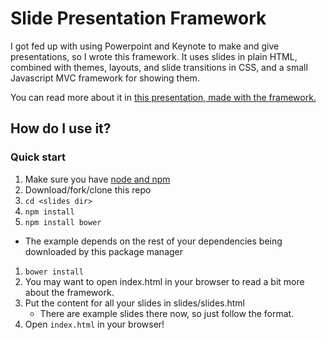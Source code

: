 # Slide Presentation Framework

I got fed up with using Powerpoint and Keynote to make and give presentations, so I wrote this framework.  It uses slides in plain HTML, combined with themes, layouts, and slide transitions in CSS, and a small Javascript MVC framework for showing them.

You can read more about it in [this presentation, made with the framework.](http://briancavalier.com/code/slides/ "HTML Slide Presentation Framework")

## How do I use it?


### Quick start

1. Make sure you have [node and npm](http://nodejs.org)
1. Download/fork/clone this repo
1. `cd <slides dir>`
1. `npm install`
1. `npm install bower`
  - The example depends on the rest of your dependencies being downloaded by this package manager
1. `bower install`
1. You may want to open index.html in your browser to read a bit more about the framework.
1. Put the content for all your slides in slides/slides.html
	- There are example slides there now, so just follow the format.
1. Open `index.html` in your browser!
